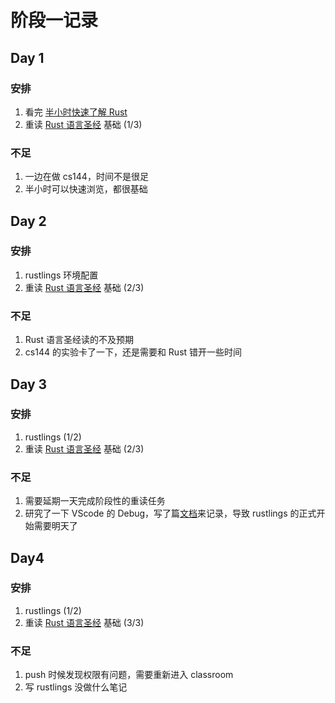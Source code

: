 # 阶段一记录

## Day 1

### 安排

1. 看完 [半小时快速了解 Rust](https://fasterthanli.me/articles/a-half-hour-to-learn-rust)
2. 重读 [Rust 语言圣经](https://course.rs/about-book.html) 基础 (1/3)

### 不足

1. 一边在做 cs144，时间不是很足
2. 半小时可以快速浏览，都很基础

## Day 2

### 安排

1. rustlings 环境配置
2. 重读 [Rust 语言圣经](https://course.rs/about-book.html) 基础 (2/3)

### 不足

1. Rust 语言圣经读的不及预期
2. cs144 的实验卡了一下，还是需要和 Rust 错开一些时间

## Day 3

### 安排

1. rustlings (1/2)
2. 重读 [Rust 语言圣经](https://course.rs/about-book.html) 基础 (2/3)

### 不足

1. 需要延期一天完成阶段性的重读任务
2. 研究了一下 VScode 的 Debug，写了篇[文档]()来记录，导致 rustlings 的正式开始需要明天了

## Day4

### 安排

1. rustlings (1/2)
2. 重读 [Rust 语言圣经](https://course.rs/about-book.html) 基础 (3/3)

### 不足

1. push 时候发现权限有问题，需要重新进入 classroom
2. 写 rustlings 没做什么笔记